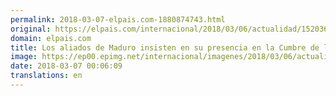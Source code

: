 ```yaml
---
permalink: 2018-03-07-elpais.com-1880874743.html
original: https://elpais.com/internacional/2018/03/06/actualidad/1520360943_823009.html#?ref=rss&format=simple&link=link
domain: elpais.com
title: Los aliados de Maduro insisten en su presencia en la Cumbre de las Américas
image: https://ep00.epimg.net/internacional/imagenes/2018/03/06/actualidad/1520360943_823009_1520361326_rrss_normal.jpg
date: 2018-03-07 00:06:09
translations: en
---
```



